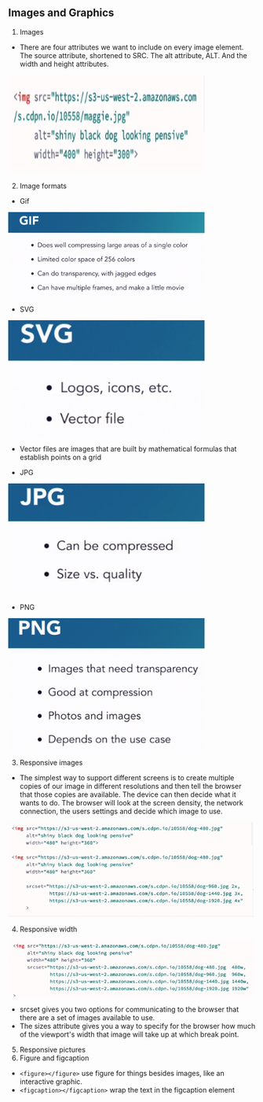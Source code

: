 ## Images and Graphics
 1. Images
 - There are four attributes we want to include on every image element. The source attribute, shortened to SRC. The alt attribute, ALT. And the width and height attributes. 

 <img src="img.png" width="400" height="200">

 2. Image formats
 - Gif

 <img src="Gif.png" width="400">

 - SVG

 <img src="Svg.png" width="400">

 - Vector files are images that are built by mathematical formulas that establish points on a grid

 - JPG

 <img src="JPG.png" width="400">

 - PNG

 <img src="PNG.png" width="400">

 3. Responsive images
 - The simplest way to support different screens is to create multiple copies of our image in different resolutions and then tell the browser that those copies are available. The device can then decide what it wants to do. The browser will look at the screen density, the network connection, the users settings and decide which image to use. 

 <img src="responsive images.png" width="500">

 4. Responsive width

 <img src="responsive width.png" width="500">

 - srcset gives you two options for communicating to the browser that there are a set of images available to use.
 - The sizes attribute gives you a way to specify for the browser how much of the viewport's width that image will take up at which break point. 

 5. Responsive pictures
 6. Figure and figcaption
 - `<figure></figure>` use figure for things besides images, like an interactive graphic.
 - `<figcaption></figcaption>` wrap the text in the figcaption element
